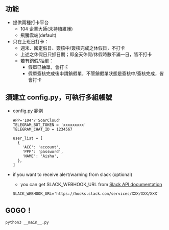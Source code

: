 ## 功能 ##
* 提供兩種打卡平台
  * 104 企業大師(未持續維護)
  * 飛騰雲端(default)
* 只在上班日打卡：
  * 週末、國定假日、簽核中/簽核完成之休假日，不打卡
  * 上述之休假日只抓日期；即全天休假/休假時數不滿一日，皆不打卡
  * 若有銷假/抽單：
    * 假單已抽單，會打卡
    * 假單簽核完成後申請銷假單，不管銷假單狀態是簽核中/簽核完成，皆會打卡


## 須建立 config.py，可執行多組帳號 ##

* config.py 範例
  ```
  APP='104'/'SoarCloud'
  TELEGRAM_BOT_TOKEN = 'xxxxxxxxx'
  TELEGRAM_CHAT_ID = 1234567

  user_list = [
    {
      'ACC': 'account',
      'PPP': 'password',
      'NAME': 'Aisha',
    },
  ]
  ```

* if you want to receive alert/warning from slack (optional)
  * you can get SLACK_WEBHOOK_URL from [Slack API documentation](https://taxigo-tw.slack.com/apps/new/A0F7XDUAZ-incoming-webhooks)
  ```
  SLACK_WEBHOOK_URL='https://hooks.slack.com/services/XXX/XXX/XXX'
  ```

## GOGO！ ##
```
python3 __main__.py
```